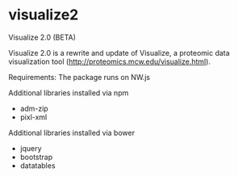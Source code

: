 # visualize2
Visualize 2.0 (BETA)

Visualize 2.0 is a rewrite and update of Visualize, a proteomic data visualization tool (http://proteomics.mcw.edu/visualize.html).

Requirements:
The package runs on NW.js

Additional libraries installed via npm
- adm-zip
- pixl-xml

Additional libraries installed via bower
- jquery
- bootstrap
- datatables
